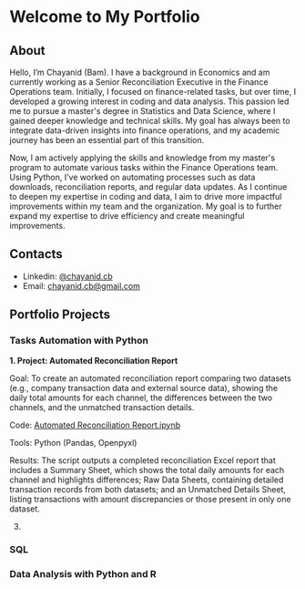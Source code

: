 # Welcome to My Portfolio

## About

Hello, I’m Chayanid (Bam). I have a background in Economics and am currently working as a Senior Reconciliation Executive in the Finance Operations team. Initially, I focused on finance-related tasks, but over time, I developed a growing interest in coding and data analysis. This passion led me to pursue a master's degree in Statistics and Data Science, where I gained deeper knowledge and technical skills. My goal has always been to integrate data-driven insights into finance operations, and my academic journey has been an essential part of this transition.

Now, I am actively applying the skills and knowledge from my master's program to automate various tasks within the Finance Operations team. Using Python, I’ve worked on automating processes such as data downloads, reconciliation reports, and regular data updates. As I continue to deepen my expertise in coding and data, I aim to drive more impactful improvements within my team and the organization. My goal is to further expand my expertise to drive efficiency and create meaningful improvements.

## Contacts

- Linkedin: [@chayanid.cb](https://www.linkedin.com/in/chayanid-chaibawonwiwath-67a1b5210)
- Email: chayanid.cb@gmail.com

## Portfolio Projects
### Tasks Automation with Python
**1. Project: Automated Reconciliation Report**

Goal: To create an automated reconciliation report comparing two datasets (e.g., company transaction data and external source data), showing the daily total amounts for each channel, the differences between the two channels, and the unmatched transaction details.

Code: [Automated Reconciliation Report.ipynb](https://github.com/chayanidc/portfolio/blob/main/Python%20project%20-%20Automated%20Reconciliation%20Report/Automated%20Reconciliation%20Report.ipynb)

Tools: Python (Pandas, Openpyxl)

Results: The script outputs a completed reconciliation Excel report that includes a Summary Sheet, which shows the total daily amounts for each channel and highlights differences; Raw Data Sheets, containing detailed transaction records from both datasets; and an Unmatched Details Sheet, listing transactions with amount discrepancies or those present in only one dataset.

3. 

### SQL

### Data Analysis with Python and R

